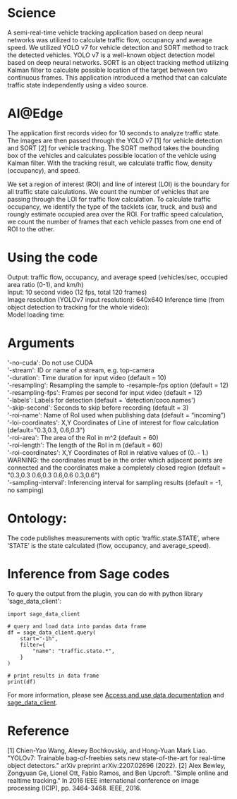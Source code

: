 # Science
A semi-real-time vehicle tracking application based on deep neural networks was utilized to calculate traffic flow, occupancy and average speed. We utilized YOLO v7 for vehicle detection and SORT method to track the detected vehicles. YOLO v7 is a well-known object detection model based on deep neural networks. SORT is an object tracking method utilizing Kalman filter to calculate possible location of the target between two continuous frames. This application introduced a method that can calculate traffic state independently using a video source.

# AI@Edge
The application first records video for 10 seconds to analyze traffic state. The images are then passed through the YOLO v7 [1] for vehicle detection and SORT [2] for vehicle tracking. The SORT method takes the bounding box of the vehicles and calculates possible location of the vehicle using Kalman filter. With the tracking result, we calculate traffic flow, density (occupancy), and speed.

We set a region of interest (ROI) and line of interest (LOI) is the boundary for all traffic state calculations. We count the number of vehicles that are passing through the LOI for traffic flow calculation. To calculate traffic occupancy, we identify the type of the tacklets (car, truck, and bus) and roungly estimate occupied area over the ROI. For traffic speed calculation, we count the number of frames that each vehicle passes from one end of ROI to the other.

# Using the code
Output: traffic flow, occupancy, and average speed (vehicles/sec, occupied area ratio (0-1), and km/h)  
Input: 10 second video (12 fps, total 120 frames)  
Image resolution (YOLOv7 input resolution): 640x640
Inference time (from object detection to tracking for the whole video):  
Model loading time:  

# Arguments
   '-no-cuda': Do not use CUDA  
   '-stream': ID or name of a stream, e.g. top-camera  
   '-duration': Time duration for input video (default = 10)  
   '-resampling':  Resampling the sample to -resample-fps option (default = 12)  
   '-resampling-fps': Frames per second for input video (default = 12)  
   '-labels': Labels for detection (default = 'detection/coco.names')  
   '-skip-second': Seconds to skip before recording (default = 3)  
   '-roi-name': Name of RoI used when publishing data (default = “incoming”)  
   '-loi-coordinates': X,Y Coordinates of Line of interest for flow calculation (default="0.3,0.3, 0.6,0.3")  
   '-roi-area': The area of the RoI in m^2 (default = 60)  
   '-roi-length': The length of the RoI in m (default = 60)  
   '-roi-coordinates': X,Y Coordinates of RoI in relative values of (0. - 1.) WARNING: the coordinates must be in the order which adjacent points are connected and the coordinates make a completely closed region (default = "0.3,0.3 0.6,0.3 0.6,0.6 0.3,0.6")  
   '-sampling-interval': Inferencing interval for sampling results (default = -1, no samping)  

# Ontology:
The code publishes measurements with optic ‘traffic.state.STATE’, where ‘STATE’ is the state calculated (flow, occupancy, and average_speed).

 
# Inference from Sage codes
To query the output from the plugin, you can do with python library 'sage_data_client':
```
import sage_data_client

# query and load data into pandas data frame
df = sage_data_client.query(
    start="-1h",
    filter={
        "name": "traffic.state.*",
    }
)

# print results in data frame
print(df)
```
For more information, please see [Access and use data documentation](https://docs.sagecontinuum.org/docs/tutorials/accessing-data) and [sage_data_client](https://pypi.org/project/sage-data-client/).

# Reference
[1] Chien-Yao Wang, Alexey Bochkovskiy, and Hong-Yuan Mark Liao. "YOLOv7: Trainable bag-of-freebies sets new state-of-the-art for real-time object detectors." arXiv preprint arXiv:2207.02696 (2022).
[2] Alex Bewley, Zongyuan Ge, Lionel Ott, Fabio Ramos, and Ben Upcroft. "Simple online and realtime tracking." In 2016 IEEE international conference on image processing (ICIP), pp. 3464-3468. IEEE, 2016.